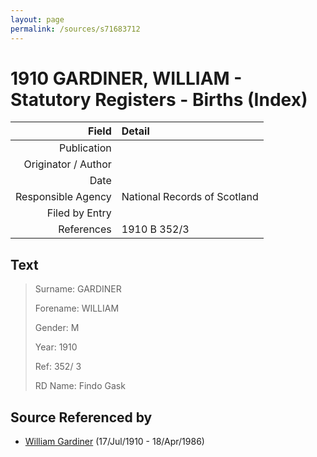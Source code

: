 ```yaml
---
layout: page
permalink: /sources/s71683712
---
```


# 1910 GARDINER, WILLIAM - Statutory Registers - Births (Index)

Field | Detail
---:|:---
Publication | 
Originator / Author | 
Date | 
Responsible Agency | National Records of Scotland
Filed by Entry | 
References | 1910 B 352/3

## Text

> Surname: GARDINER
>
> Forename: WILLIAM
>
> Gender: M
>
> Year: 1910
>
> Ref: 352/ 3
>
> RD Name: Findo Gask
>

## Source Referenced by

* [William Gardiner](../people/@29232511@-william-gardiner-b1910-7-17-d1986-4-18.md) (17/Jul/1910 - 18/Apr/1986)
